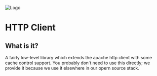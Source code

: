 ![Logo](https://www.clearcapital.com/wp-content/uploads/2015/02/Clear-Capital@2x.png)
# HTTP Client

## What is it?

A fairly low-level library which extends the apache http client with
some cache control support. You probably don't need to use this
directly; we provide it because we use it elsewhere in our opern
source stack.
